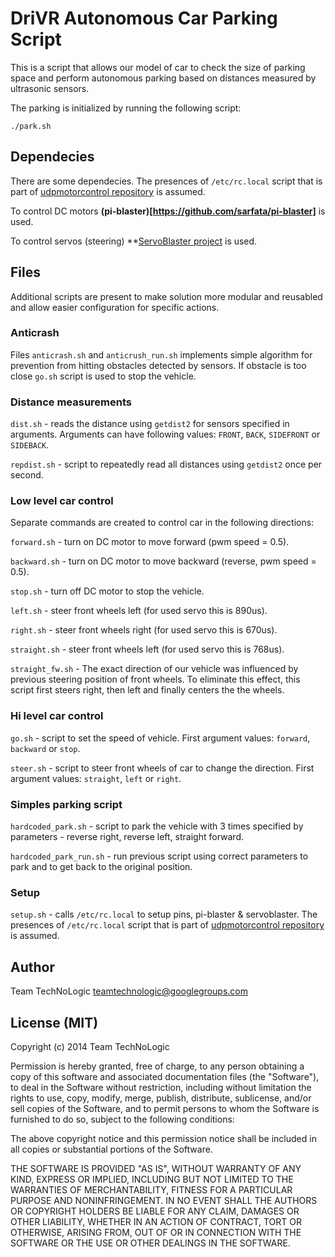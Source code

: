 DriVR Autonomous Car Parking Script
=================

This is a script that allows our model of car to check the size of parking space and perform autonomous parking based on distances measured by ultrasonic sensors.

The parking is initialized by running the following script:

```
./park.sh
```

Dependecies
-----------

There are some dependecies. The presences of `/etc/rc.local` script that is part of [udpmotorcontrol repository](https://github.com/FIIT-TNL/udpmotorcontrol) is assumed. 

To control DC motors **(pi-blaster)[https://github.com/sarfata/pi-blaster]** is used.

To control servos (steering) **[ServoBlaster project](https://github.com/richardghirst/PiBits/tree/master/ServoBlaster) is used.

Files
-----
Additional scripts are present to make solution more modular and reusabled and allow easier configuration for specific actions.

### Anticrash
Files `anticrash.sh` and `anticrush_run.sh` implements simple algorithm for prevention from hitting obstacles detected by sensors. If obstacle is too close `go.sh` script is used to stop the vehicle.

### Distance measurements
`dist.sh` - reads the distance using `getdist2` for sensors specified in arguments. Arguments can have following values: `FRONT`, `BACK`, `SIDEFRONT` or `SIDEBACK`.

`repdist.sh` - script to repeatedly read all distances using `getdist2` once per second.

### Low level car control
Separate commands are created to control car in the following directions:

`forward.sh` - turn on DC motor to move forward (pwm speed = 0.5).

`backward.sh` - turn on DC motor to move backward (reverse, pwm speed = 0.5).

`stop.sh` - turn off DC motor to stop the vehicle.

`left.sh` - steer front wheels left (for used servo this is 890us).

`right.sh` - steer front wheels right (for used servo this is 670us).

`straight.sh` - steer front wheels left (for used servo this is 768us).

`straight_fw.sh` - The exact direction of our vehicle was influenced by previous steering position of front wheels. To eliminate this effect, this script first steers right, then left and finally centers the the wheels.

### Hi level car control
`go.sh` - script to set the speed of vehicle. First argument values: `forward`, `backward` or `stop`.

`steer.sh` - script to steer front wheels of car to change the direction. First argument values: `straight`, `left` or `right`.

### Simples parking script
`hardcoded_park.sh` - script to park the vehicle with 3 times specified by parameters - reverse right, reverse left, straight forward.

`hardcoded_park_run.sh` - run previous script using correct parameters to park and to get back to the original position.

### Setup
`setup.sh` - calls `/etc/rc.local` to setup pins, pi-blaster & servoblaster. The presences of `/etc/rc.local` script that is part of [udpmotorcontrol repository](https://github.com/FIIT-TNL/udpmotorcontrol) is assumed. 

Author
------

Team TechNoLogic <teamtechnologic@googlegroups.com>

License (MIT)
-------------

Copyright (c) 2014 Team TechNoLogic

Permission is hereby granted, free of charge, to any person obtaining a copy of this software and associated documentation files (the "Software"), to deal in the Software without restriction, including without limitation the rights to use, copy, modify, merge, publish, distribute, sublicense, and/or sell copies of the Software, and to permit persons to whom the Software is furnished to do so, subject to the following conditions:

The above copyright notice and this permission notice shall be included in all copies or substantial portions of the Software.

THE SOFTWARE IS PROVIDED "AS IS", WITHOUT WARRANTY OF ANY KIND, EXPRESS OR IMPLIED, INCLUDING BUT NOT LIMITED TO THE WARRANTIES OF MERCHANTABILITY, FITNESS FOR A PARTICULAR PURPOSE AND NONINFRINGEMENT. IN NO EVENT SHALL THE AUTHORS OR COPYRIGHT HOLDERS BE LIABLE FOR ANY CLAIM, DAMAGES OR OTHER LIABILITY, WHETHER IN AN ACTION OF CONTRACT, TORT OR OTHERWISE, ARISING FROM, OUT OF OR IN CONNECTION WITH THE SOFTWARE OR THE USE OR OTHER DEALINGS IN THE SOFTWARE.
